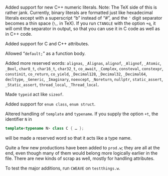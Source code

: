 Added support for new C++ numeric literals. Note: The TeX side of this is rather
jank. Currently, binary literals are formatted just like hexadecimal literals
except with a superscript “b” instead of “#”, and the `'` digit separator
becomes a thin space (`\,` in TeX). If you run `CTANGLE` with the option `+q`,
it will omit the separator in output, so that you can use it in C code as well
as in C++ code.

Added support for C and C++ attributes.

Allowed “`default;`” as a function body.

Added more reserved words: `alignas`, `_Alignas`, `alignof`, `_Alignof`,
`_Atomic`, `_Bool`, `char8_t`, `char16_t`, `char32_t`, `co_await`, `_Complex`,
`consteval`, `constexpr`, `constinit`, `co_return`, `co_yield`, `_Decimal128`,
`_Decimal32`, `_Decimal64`, `decltype`, `_Generic`, `_Imaginary`, `noexcept`,
`_Noreturn`, `nullptr`, `static_assert`, `_Static_assert`, `thread_local`,
`_Thread_local`.

Made `typeid` act like `sizeof`.

Added support for `enum class`, `enum struct`.

Altered handling of `template` and `typename`.  If you supply the option `+t`,
the identifier `N` in

```C++
template<typename N> class C { … };
```

will be made a reserved word so that it acts like a type name.

Quite a few new productions have been added to `prod.w`; they are all at the
end, even though many of them would belong more logically earlier in the file.
There are new kinds of scrap as well, mostly for handling attributes.

To test the major additions, run `CWEAVE` on `testthings.w`.